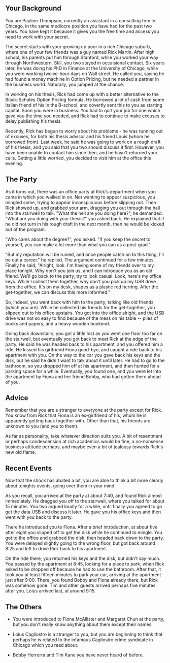 ## Your Background
You are Pauline Thompson, currently an  assistant in a consulting firm in Chicago, in the same mediocre  position you have had for the past two years. You have kept it  because it gives you the free time and access you need to work with  your secret. 

The secret starts with your growing up poor in a rich Chicago  suburb, where one of your few friends was a guy named Rick Martin.  After high school, his parents put him through Stanford, while you  worked your way through Northwestern. Still, you two stayed in  occaisional contact. Six years later, he was doing his PhD in  Finance at the University of Chicago, while you were working twelve-hour days on Wall street. He called you, saying he had found a money machine in  Option Pricing, but he needed a partner in the business world.  Naturally, you jumped at the chance. 

In working on his thesis, Rick had come up with a better alternative to the Black-Scholes Option Pricing formula. He borrowed a lot  of cash from some Italian friend of his in the B-school, and  covertly sent this to you as starting capital. Soon you were in  business. You had to quit your job for one which gave you the time  you needed, and Rick had to continue to make excuses to delay  publishing his thesis. 

Recently, Rick has begun to worry about his problems - he was  running out of excuses, for both his thesis advisor and his friend  Louis (whom he borrowed from). Last week, he said he was going to work on a rough draft of his thesis, and you said that you two should discuss it first. However, you have been unable to contact him since then, and he hasn't returned your calls. Getting a little worried, you decided to visit him at the office this evening. 

## The Party
As it turns out, there was an office party at Rick's department  when you came in which you walked in on. Not wanting to appear suspicious, you mingled some, trying to appear inconspicuous before slipping out. Then Rick showed up, and grabbed your arm, dragging you out through the hall into the stairwell to talk. "What the hell are you doing here?", he demanded. "What are you doing with your thesis?" you asked back. He explained that if he did not turn in his  rough draft in the next month, then he would be kicked out of the program. 

"Who cares about the degree?", you asked. "If you keep the secret to yourself, you can make a lot more than what you can as a post-grad." 

"But my reputation will be ruined, and once people catch on to this thing, I'll be out a career." he replied. The argument continued for a few minutes. Finally he said, "Alright, look. I'm  having some of my friends over to my place tonight. Why don't you join us, and I can introduce you as an old friend. We'll go back to the party, try to look casual. Look, here's my office keys. While I collect them together, why don't you pick up my USB drive from the office. It's on my desk, shapes as a plastic red herring. After the get-together, we can discuss this more informed." 

So, indeed, you went back with him to the party, talking like old friends (which you are). While he collected his friends for the get-together, you slipped out to his office upstairs. You got into the office alright, and the USB drive was not so easy to find because of the mess on his table -- piles of books and papers, and a heavy wooden bookend.

Going back downstairs, you got a little lost as you went one floor too far on the stairwell, but eventually you got back to meet Rick at the edge of the party. He said he was headed back to his apartment, and you offered him a ride. He kissed his girlfriend Fiona good-bye, and caught a ride back to his apartment with you. On the way to the car you gave back his keys and the disk, but he said he didn't want to talk about it until later. He had to go to the bathroom, so you dropped him off at his apartment, and then hunted for a parking space for a while. Eventually, you found one, and you were let into the apartment by Fiona and her friend Bobby, who had  gotten there ahead of you. 

## Advice
Remember that you are a stranger to everyone at the party except for Rick. You know from Rick that Fiona is an ex-girlfriend of his, whom he is apparently getting back together with. Other than that, his friends are unknown to you (and you to them). 

As far as personality, take whatever direction suits you. A bit  of resentment or perhaps condescension at rich academics would be fine, a no-nonsense business attitude perhaps, and maybe even a bit of jealousy towards Rick's new old flame.

## Recent Events
Now that the shock has abated a bit, you are able to think a bit more clearly about tonights events, going over them in your mind. 

As you recall, you arrived at the party at about 7:40, and found  Rick almost immediately. He dragged you off to the stairwell, where you talked for about 15 minutes. You two argued loudly for a while, until finally you agreed to go get the data USB and discuss it later. He gave you his office keys and then went with you back to the party. 

There he introduced you to Fiona. After a brief introduction, at about five after eight you slipped off to get the disk while he continued to mingle. You got to the office and grabbed the disk, then headed back down to the party. You were delayed  slightly going to the wrong floor, but got back around 8:25 and left to drive Rick back to his apartment.

On the ride there, you returned his keys and the disk, but didn't say much. You passed by the apartment at 8:45, looking for a place to park, when Rick asked to be dropped off because he had to use the bathroom. After that, it took you at least fifteen minutes to park your car, arriving at the apartment just after 9:00. There,  you found Bobby and Fiona already there, but Rick was somehow gone. Tim and other guests arrived perhaps five minutes after you. Loius arrived last, at around 9:15. 


## The Others
- You were introduced to Fiona McAllister and Margaret Chun at  the party, but you don't really know anything about them except their  names. 

- Loius Cagliostro is a stranger to you, but you are beginning  to think that perhaps he is related to the infamous Cagliostro crime syndicate in Chicago which you read about. 

- Bobby Herrerra and Tim Kane you have never heard of before.